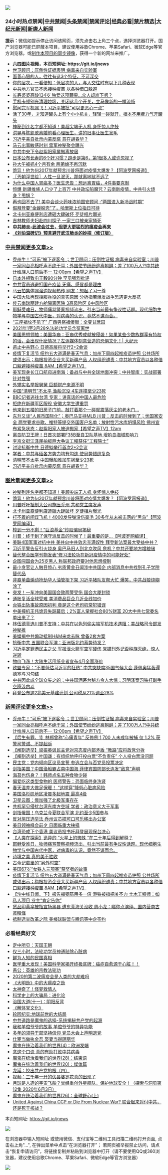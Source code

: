 ![](https://raw.githubusercontent.com/fqnews/bnews/master/64photo/fqnews-qr.jpg)

<div id="tt">
<h3>24小时热点禁闻|<a href="#%E4%B8%AD%E5%85%B1%E7%A6%81%E9%97%BB%E6%9B%B4%E5%A4%9A%E6%96%87%E7%AB%A0">中共禁闻</a>|<a href="#%E5%9B%BE%E7%89%87%E6%96%B0%E9%97%BB%E6%9B%B4%E5%A4%9A%E6%96%87%E7%AB%A0">头条禁闻</a>|<a href="#%E6%96%B0%E9%97%BB%E8%AF%84%E8%AE%BA%E6%9B%B4%E5%A4%9A%E6%96%87%E7%AB%A0">禁闻评论|<a href="#%E5%BF%85%E7%9C%8B%E7%BB%8F%E5%85%B8%E5%A5%BD%E6%96%87">经典必看|<a href="/video.md#%E7%A6%81%E7%89%87%E7%B2%BE%E9%80%89">禁片精选</a>|<a href="https://github.com/fqnews/djy/blob/master/gb/nf1351518.md#1">大纪元新闻</a>|<a href="https://github.com/fqnews/ntdtv/blob/master/gb/prog204.md#1">新唐人新闻</a></h3>
<div><b>提示：</b>微信如提示停止访问该网页，须先点击右上角三个点，选择浏览器打开。国产浏览器可能已屏蔽本项目，建议使用谷歌Chrome、苹果Safari、微软Edge等官方浏览器。或<a href="https://github.com/fqnews/bnews/blob/master/%E5%88%B6%E4%BD%9Cgit%E7%A6%81%E9%97%BB%E9%95%9C%E5%83%8F.md">制作本项目的同步镜像</a>，获得一个新的网址来推广。</div>
<ul>
<li><b><a href="http://d1.bdrive.tk/64.mp4" target="_blank">六四图片视频</a>，本页短网址: https://git.io/jnews</b></li>
<li><a href="/baitai/20210405/1519702.md">世卫顾问：压倒性证据表明 病毒来自实验室</a></li>
<li><a href="/funmedia/20210405/1519732.md">面善心狠的人，往往有这3个特征，不可深交</a></li>
<li><a href="/funmedia/20210405/1519733.md">你的层次，一看便知：低层次的人，与人交往时有以下几种表现</a></li>
<li><a href="/cbnews/20210405/1519772.md">中共地方官员不愿接种疫苗 以各种借口躲避</a></li>
<li><a href="/cbnews/20210405/1519742.md">长寿婆婆高龄134岁 独爱这项蔬果…众人却难下咽？</a></li>
<li><a href="/lifebaike/20210405/1519734.md">手机卡顿别光清理垃圾，关闭这几个开关，立马像新的一样流畅</a></li>
<li><a href="/cnnews/hknews/20210405/1520057.md">慰问完军机照飞！习近平被批“可以更恶心一点”</a></li>
<li><a href="/lifebaike/20210405/1520000.md">活了30年，才知道罐头上有个小小机关，轻轻一碰就开，根本不用费力气开罐头</a></li>
<li><a href="/topimagenews/20210405/1519948.md">神秘到连名字都不知道！美超尖端无人机 身怀惊人绝技</a></li>
<li><a href="/yule/20210405/1519895.md">洪晃与陈凯歌离婚前看心理医生，讲的旧事让医生发毛</a></li>
<li><a href="/cbnews/20210405/1519848.md">习近平亲自批示内蒙反腐 意在胡春华？</a></li>
<li><a href="/finance/20210405/1520037.md">马云出事敏感时刻 雷军神秘聚会曝光</a></li>
<li><a href="/ssgc/20210405/1520053.md">中共中央下令赵紫阳家属搬离故居</a></li>
<li><a href="/lifebaike/20210405/1519810.md">日本公布长寿的6个好习惯？跑步是第6，第1很多人或许忽视了</a></li>
<li><a href="/cnnews/20210405/1520010.md">孙大午被抓4个月有余 两弟媳不再沉默</a></li>
<li><a href="/topimagenews/20210405/1519899.md">诡异！他为何2017年就预言川普将面对疫情大爆发？【阿波罗网报道】</a></li>
<li><a href="/ssgc/20210405/1519696.md">〖兲朝浮世绘〗人性一旦泯灭，那就离地狱不远了</a></li>
<li><a href="/health/20210405/1519998.md">为什么中国人胃癌多？医生忠告：想远离胃癌，4件事要克制</a></li>
<li><a href="/cnnews/20210405/1519708.md">惊爆 新疆维族人口少了上百万 中共政坛陷魔咒？云南新疫情，中共引火烧身？甩锅？</a></li>
<li><a href="/cbnews/20210405/1519684.md">再也回不去了! 美中会谈火药味浓前国安顾问 :“两国进入新冷战时期”</a></li>
<li><a href="/comments/20210405/1519907.md">假拜登要“金蝉脱壳”了，哈里斯上位指日可待</a></li>
<li><a href="/topimagenews/20210405/1519671.md">北卡州亚裔便利店遭砸大肆破坏 歹徒相片曝光</a></li>
<li><a href="/lifebaike/20210405/1520059.md">吉林教师夫妇赴四川探子 一家三口被亲家捅死</a></li>
<li><b><a href="/comments/20200211/1275071.md" target="_blank">中共肺炎-此波会过去，但更大更猛烈的瘟疫会再来</a></b></li>
<li><b><a href="/comments/20200207/1272816.md" target="_blank">《刘伯温碑记》预言避开武汉肺炎的妙招（修订版）</a></b></li>
</ul>
</div>

<div class="catlist">
<h3><a href="/cbnews/" target="_blank">中共禁闻</a><span><a href="/cbnews/" target="_blank" rel="nofollow">更多文章>></a></span></h3>
<ul>
<li><a href="/comments/20210406/1520264.md" target="_blank">乔州牛！“可乐”被下逐客令 ；世卫顾问：压倒性证据 病毒来自实验室；川普一家同台亮相呼声不绝于耳；外国使节纷纷逃离朝鲜；差了100万人?!中共统计维族人口前后不一 12:00pm【希望之声TV】</a></li>
<li><a href="/cbnews/20210405/1520240.md" target="_blank">日本外相致电王毅90分钟 罕见强烈批评</a></li>
<li><a href="/cbnews/20210405/1520222.md" target="_blank">中共官员逃避打国产疫苗 牙痛、感冒都是理由</a></li>
<li><a href="/cbnews/20210405/1520178.md" target="_blank">马云拍集体照溜边视频热传 网友：想起了习一尊</a></li>
<li><a href="/cbnews/20210405/1520177.md" target="_blank">中国大陆再现拒服兵役的真实原因 分析指若爆发战争恐遇更大反抗</a></li>
<li><a href="/cbnews/20210405/1520176.md" target="_blank">传云南瑞丽建方舱隔离医院 3高风险区 6中风险区</a></li>
<li><a href="/comments/20210405/1520166.md" target="_blank">耶稣受难日，牧师痛骂警察视频流出，引出当前最有争议性话题。现代细胞生物学与中国古代中医，对病毒的认识，竟然不谋而合。</a></li>
<li><a href="/cbnews/20210405/1520154.md" target="_blank">“三座祖坟不见了” 广西男祭祖傻眼：全变甘蔗园</a></li>
<li><a href="/cbnews/20210405/1520153.md" target="_blank">2021年1至3月28名法轮功学员含冤离世</a></li>
<li><a href="/cbnews/20210405/1520152.md" target="_blank">美国思想领袖：美国华裔：亚裔优秀成就被侵袭！如果某些少数族群享有特权的话，会出现什麽情况？左派媒体刻意营造的恐惧文化！| 大纪元</a></li>
<li><a href="/cbnews/20210405/1520145.md" target="_blank">遏止中共野心 日德高层将举行2+2会谈</a></li>
<li><a href="/comments/20210405/1520142.md" target="_blank">疫情下复活节 纽约五大道满是春天气息；加州下周四起推疫苗护照 公共场所或须出示；梅根投资企业大买新疆产品 人权组织谴责；中共地方官员以各种借口躲避接种疫苗 8AM【希望之声TV】</a></li>
<li><a href="/cbnews/20210405/1520119.md" target="_blank">美军现身长江口航母进南海；备战与中共全球地面冲突；中共智库：实战部署针对性强</a></li>
<li><a href="/cbnews/20210405/1520045.md" target="_blank">外甥实名举报舅舅 巨额财产来源不明</a></li>
<li><a href="/cbnews/20210405/1520044.md" target="_blank">中国“清明节”不太平 渔船沉没 4车连撞至少23死</a></li>
<li><a href="/cbnews/20210405/1520036.md" target="_blank">BBC记者逃往台湾 专家：讲真话的中国人最危险</a></li>
<li><a href="/cbnews/20210405/1520014.md" target="_blank">拒绝在新疆军区服役 安徽大学生遭重罚</a></li>
<li><a href="/cbnews/20210405/1519914.md" target="_blank">他来到五楼的旧房子门前，敲打着那个一碰就震落灰尘的老木门…</a></li>
<li><a href="/comments/20210405/1519909.md" target="_blank">东升又谈“人民币国际化”；奥巴马支持MLB 川普：反击的时候到了；忧国家安全 两党要求谷歌、推特等提交外国客户名单；放射性污水库坍塌风险 佛州宣布紧急状态；赵紫阳家人被迫搬家【希望之声TV】12am</a></li>
<li><a href="/cbnews/20210405/1519888.md" target="_blank">离岛防卫王牌！日首次部署F35B至自卫队基地 增钓岛海域影响力</a></li>
<li><a href="/cbnews/20210405/1519887.md" target="_blank">李京文挺江泽民拍板巨大争议工程获任“工程院士”</a></li>
<li><a href="/cbnews/20210405/1519886.md" target="_blank">讨论抗衡中共 日德拟举行首次2+2会议</a></li>
<li><a href="/cbnews/20210405/1519871.md" target="_blank">学者：中共与缅各方势力均有勾连 使局势错综复杂</a></li>
<li><a href="/cbnews/20210405/1519870.md" target="_blank">清明节不太平 中国曝船难加车祸至少23死</a></li>
<li><a href="/cbnews/20210405/1519848.md" target="_blank">习近平亲自批示内蒙反腐 意在胡春华？</a></li>

</ul>
</div>
<div class="catlist">
<h3><a href="/topimagenews/" target="_blank">图片新闻</a><span><a href="/topimagenews/" target="_blank" rel="nofollow">更多文章>></a></span></h3>
<ul>
<li><a href="/topimagenews/20210405/1519948.md" target="_blank">神秘到连名字都不知道！美超尖端无人机 身怀惊人绝技</a></li>
<li><a href="/topimagenews/20210405/1519899.md" target="_blank">诡异！他为何2017年就预言川普将面对疫情大爆发？【阿波罗网报道】</a></li>
<li><a href="/topimagenews/20210405/1519818.md" target="_blank">川普呼吁抵制大公司施压乔州 共和党主席发声</a></li>
<li><a href="/topimagenews/20210405/1519671.md" target="_blank">北卡州亚裔便利店遭砸大肆破坏 歹徒相片曝光</a></li>
<li><a href="/topimagenews/20210404/1519440.md" target="_blank">打不着的间谍飞机！4000发导弹没伤毫毛 30多年从未被击落的“黑鸟”【阿波罗网编译】</a></li>
<li><a href="/topimagenews/20210404/1519402.md" target="_blank">榨到一分不剩！“巨浪基金”炒股骗局揭秘</a></li>
<li><a href="/topimagenews/20210404/1519391.md" target="_blank">川普：终于到了保守派反击的时候了！最重要的是…【阿波罗网编译】</a></li>
<li><a href="/topimagenews/20210404/1519149.md" target="_blank">美联4国军事对抗中共 美共向中共效忠充满奴性 拜登新法案最大受益中共？</a></li>
<li><a href="/topimagenews/20210403/1518960.md" target="_blank">习近平警告反引火烧身 奥巴马旧人到北京吹风 危机？中共还要地方增粮储</a></li>
<li><a href="/comments/20210403/1518906.md" target="_blank">替代整合医学刊物发表“修习法轮功在新冠疫情中的可能好处”</a></li>
<li><a href="/topimagenews/20210403/1518554.md" target="_blank">企图闯国会为25岁黑人 称联邦政府要对他思想控制</a></li>
<li><a href="/topimagenews/20210403/1518546.md" target="_blank">最小贪官让人触目惊心 劣质黄金丑闻涉中共国企 内部消息中共找到孔子学院替代品</a></li>
<li><a href="/topimagenews/20210403/1518528.md" target="_blank">非裔单曲煽动抢劫华人油管拒下架 习近平猪队友帮大忙 爆笑，中共战狼烧糊涂了</a></li>
<li><a href="/topimagenews/20210403/1518459.md" target="_blank">突发！一车冲向美国国会致两警受伤 国会大厦封锁</a></li>
<li><a href="/topimagenews/20210403/1518446.md" target="_blank">通胀复活全球受难 美消费品巨企几近全线加价</a></li>
<li><a href="/topimagenews/20210402/1518285.md" target="_blank">台铁出轨事故原因初判 竟是这个老司机常犯错误</a></li>
<li><a href="/topimagenews/20210402/1517957.md" target="_blank">中美撞机王伟诡异失踪幕后；2%富人掌握社会80%财富 20大中共七常委名单出来了？</a></li>
<li><a href="/topimagenews/20210402/1517873.md" target="_blank">林伍德竞选川普不支持；中共在以色列偷尖端军机技术遇阻；美战略司令部发神秘推</a></li>
<li><a href="/topimagenews/20210402/1517863.md" target="_blank">美媒揭中共煽动抵制H&#038;M来龙去脉 曾备2套方案</a></li>
<li><a href="/topimagenews/20210402/1517862.md" target="_blank">抗衡中共 五国联合军演：亚洲版北约蓄势待发？</a></li>
<li><a href="/topimagenews/20210402/1517842.md" target="_blank">习近平定罪港民主之父 军报泄火箭军空军硬伤 党媒刊外记否种族灭绝，惊人逆转</a></li>
<li><a href="/topimagenews/20210402/1517841.md" target="_blank">物价飞涨！大陆生活用纸业者宣布4月全面涨价</a></li>
<li><a href="/topimagenews/20210401/1517464.md" target="_blank">欧盟专家：“不要低估习近平的狂热” 中共突缺席35国气候大会 蓬佩奥猛轰谭德塞与习勾结</a></li>
<li><a href="/topimagenews/20210401/1517078.md" target="_blank">中共因此成全球众矢之的；中共国酒茅台秘方令人大惊；习明泽案习铁杆副手空降涉内斗</a></li>
<li><a href="/topimagenews/20210401/1516907.md" target="_blank">拜登公布逾2兆美元基建计划 公司税从21%调至28%</a></li>

</ul>
</div>
<div class="catlist">
<h3><a href="/comments/" target="_blank">新闻评论</a><span><a href="/comments/" target="_blank" rel="nofollow">更多文章>></a></span></h3>
<ul>
<li><a href="/comments/20210406/1520264.md" target="_blank">乔州牛！“可乐”被下逐客令 ；世卫顾问：压倒性证据 病毒来自实验室；川普一家同台亮相呼声不绝于耳；外国使节纷纷逃离朝鲜；差了100万人?!中共统计维族人口前后不一 12:00pm【希望之声TV】</a></li>
<li><a href="/comments/20210406/1520256.md" target="_blank">【后生有罪．1】林郑曾称“心痛青年” 反修例 1,700 人未成年被捕 仅 1.2% 获警司警诫、不提起诉</a></li>
<li><a href="/comments/20210406/1520255.md" target="_blank">【阉割选举】梁振英讽民主党对京态度内部矛盾 “教路”应将政党分拆</a></li>
<li><a href="/comments/20210406/1520254.md" target="_blank">【阉割选举】叶国谦：有组织地呼吁投白票“不负责任” 个人投白票没问题</a></li>
<li><a href="/comments/20210406/1520253.md" target="_blank">民主党：党内倾向区议员宣誓 参选立会与否党员投票决定</a></li>
<li><a href="/comments/20210406/1520252.md" target="_blank">剑指美国？中国渔船霸占南中国海 菲律宾国防部长连发“敌意”声明</a></li>
<li><a href="/comments/20210405/1520248.md" target="_blank">海苔也伤身？！韩师点名五种食物少碰</a></li>
<li><a href="/comments/20210405/1520247.md" target="_blank">偏爱吃这类型食物的 医师警告：恐面临终身洗肾</a></li>
<li><a href="/comments/20210405/1520246.md" target="_blank">春天温差大做足保暖！ “这样穿”降低心脏病风险</a></li>
<li><a href="/comments/20210405/1520236.md" target="_blank">美国洛杉矶地区凌晨多起地震 最高4级</a></li>
<li><a href="/comments/20210405/1520235.md" target="_blank">卫星云图：俄加强了北极军事存在</a></li>
<li><a href="/comments/20210405/1520224.md" target="_blank">共机罕见侵扰台湾东南方空域 学者：政治意义大于军事</a></li>
<li><a href="/comments/20210405/1520211.md" target="_blank">剑指俄国！乌克兰今夏联合军演 北约至少5国参与</a></li>
<li><a href="/comments/20210405/1520185.md" target="_blank">反对施压选举法 乔州议员把可口可乐移出办公室</a></li>
<li><a href="/comments/20210405/1520184.md" target="_blank">美日领袖峰会前夕 日面临重大抉择</a></li>
<li><a href="/comments/20210405/1520170.md" target="_blank">台湾恐成下个香港 美议员投书吁拜登展现保台决心</a></li>
<li><a href="/comments/20210405/1520169.md" target="_blank">【人类在探索】诡异的 “火星上的蜘蛛 “在二十年后得到解释？</a></li>
<li><a href="/comments/20210405/1520166.md" target="_blank">耶稣受难日，牧师痛骂警察视频流出，引出当前最有争议性话题。现代细胞生物学与中国古代中医，对病毒的认识，竟然不谋而合。</a></li>
<li><a href="/comments/20210405/1520148.md" target="_blank">诗境之美 真的美不胜收</a></li>
<li><a href="/comments/20210405/1520147.md" target="_blank">古今记载里的“另外时空”</a></li>
<li><a href="/comments/20210405/1520146.md" target="_blank">美国67岁“女铁人三项赛”获奖者的故事</a></li>
<li><a href="/comments/20210405/1520142.md" target="_blank">疫情下复活节 纽约五大道满是春天气息；加州下周四起推疫苗护照 公共场所或须出示；梅根投资企业大买新疆产品 人权组织谴责；中共地方官员以各种借口躲避接种疫苗 8AM【希望之声TV】</a></li>
<li><a href="/comments/20210405/1520132.md" target="_blank">【沙中线丑闻．下】报告揭钢筋用多一倍 港铁被指把关不力 土木工程师：如私人项目 业主“肯定告你”</a></li>
<li><a href="/comments/20210405/1520131.md" target="_blank">货品印黄伞被指宣扬黑暴 遭东莞海关没收 周小龙：睇你点演绎、国内营商古灵精怪</a></li>
<li><a href="/comments/20210405/1520127.md" target="_blank">抵制选举改革之际 美棒球联盟与腾讯等中企签约</a></li>

</ul>
</div>

<div class="catlist">
<h3>必看经典好文</h3>
<ul>
<li><a href="/tculture/xiulian/20151111/470021.md" target="_blank">定中所见：天国王朝</a></li>
<li><a href="/health/20170626/780270.md" target="_blank">仅三小时，法轮功学员神通祛除心脏病</a></li>
<li><a href="/comments/20200926/1403589.md" target="_blank">鲜为人知的民国真相</a></li>
<li><a href="/comments/20201115/1431139.md" target="_blank">医学重大发现！美国科学家揭开终极底牌：癌症自愈源于心脏！！</a></li>
<li><a href="/comments/20200313/1292991.md" target="_blank">愚公：英雄的宗教法轮功</a></li>
<li><a href="/comments/20200712/1359432.md" target="_blank">2020的第二波瘟疫会是人类的大劫难吗</a></li>
<li><a href="/comments/20200203/1269785.md" target="_blank">《大明劫》中的大瘟疫之劫</a></li>
<li><a href="/ccpdope/20200907/1392129.md" target="_blank">太神奇了！怪梦救情人</a></li>
<li><a href="/comments/20200605/783246.md" target="_blank">科学史上的大骗局：进化论</a></li>
<li><a href="/cbnews/20180317/915893.md" target="_blank">治国大道(十一)：阴阳反背</a></li>
<li><a href="/bookwiki/20130610/138400.md" target="_blank">《解体党文化》</a></li>
<li><a href="/comments/20200920/582873.md" target="_blank">轮回纪实:地球前世的大结局</a></li>
<li><a href="/comments/20181209/1044543.md" target="_blank">中共道路是魔鬼的选择-系统揭秘共产党的起源</a></li>
<li><a href="/tculture/20200917/1398046.md" target="_blank">我和羊倌爷爷的故事 羊倌爷爷的特异功能</a></li>
<li><a href="/comments/20210307/1500218.md" target="_blank">多年的领导干部坚持信仰 党员大会上声明退党</a></li>
<li><a href="/lifebaike/20161111/612348.md" target="_blank">仕宦当做执金吾 娶妻当得阴丽华</a></li>
<li><a href="/topimagenews/20180522/946266.md" target="_blank">魔鬼在统治着我们的世界(4)：欧洲发端</a></li>
<li><a href="/comments/20200707/1357090.md" target="_blank">念这个口诀 真的有助打败中共病毒</a></li>
<li><a href="/comments/20181228/1054609.md" target="_blank">魔鬼在统治着我们的世界(28)：结束语</a></li>
<li><a href="/comments/20180725/976787.md" target="_blank">魔鬼在统治着我们的世界(20)：媒体篇</a></li>
<li><a href="/comments/20200930/1405812.md" target="_blank">龙延：挖出共产党的根（四）</a></li>
<li><a href="/aomi/qiwen/20151223/484507.md" target="_blank">视频：三千年一开的优昙婆罗花真的出现了</a></li>
<li><a href="/comments/20200712/1359456.md" target="_blank">月球是人造的宇宙飞船？曾经重创外星舰队，保护地球安全！（探索与洞见第12集 2020年6月3日）</a></li>
<li><a href="/comments/20181210/1044798.md" target="_blank">魔鬼在统治着我们的世界(26)：全球野心(上)</a></li>
<li><a href="/comments/20200820/1451960.md" target="_blank">United Against China CCP or Die From Nuclear War? 联合起来对付中共，还是死于核战？</a></li>

</ul>
</div>

本页短网址: https://git.io/jnews

![](https://raw.githubusercontent.com/fqnews/bnews/master/64photo/fqnews-qr.jpg)

在浏览器中输入短网址 或使用微信、支付宝等二维码工具扫描二维码打开页面, 点击右上角"...", 在弹出菜单中点击“在浏览器打开”； 若网页被举报禁止访问，请点击“恢复申请访问”，将链接复制并粘贴到浏览器中打开（请不要使用QQ或360浏览器，建议使用谷歌Chrome、苹果Safari、微软Edge等官方浏览器）

![](https://raw.githubusercontent.com/fqnews/bnews/master/64photo/wx.jpg)